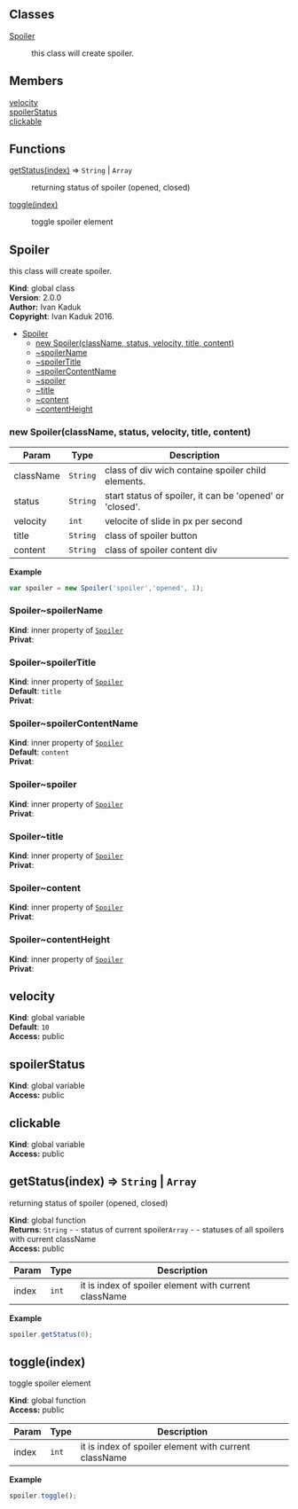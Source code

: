 ## Classes

<dl>
<dt><a href="#Spoiler">Spoiler</a></dt>
<dd><p>this class will create spoiler.</p>
</dd>
</dl>

## Members

<dl>
<dt><a href="#velocity">velocity</a></dt>
<dd></dd>
<dt><a href="#spoilerStatus">spoilerStatus</a></dt>
<dd></dd>
<dt><a href="#clickable">clickable</a></dt>
<dd></dd>
</dl>

## Functions

<dl>
<dt><a href="#getStatus">getStatus(index)</a> ⇒ <code>String</code> | <code>Array</code></dt>
<dd><p>returning status of spoiler (opened, closed)</p>
</dd>
<dt><a href="#toggle">toggle(index)</a></dt>
<dd><p>toggle spoiler element</p>
</dd>
</dl>

<a name="Spoiler"></a>

## Spoiler
this class will create spoiler.

**Kind**: global class  
**Version**: 2.0.0  
**Author:** Ivan Kaduk  
**Copyright**: Ivan Kaduk 2016.  

* [Spoiler](#Spoiler)
    * [new Spoiler(className, status, velocity, title, content)](#new_Spoiler_new)
    * [~spoilerName](#Spoiler..spoilerName)
    * [~spoilerTitle](#Spoiler..spoilerTitle)
    * [~spoilerContentName](#Spoiler..spoilerContentName)
    * [~spoiler](#Spoiler..spoiler)
    * [~title](#Spoiler..title)
    * [~content](#Spoiler..content)
    * [~contentHeight](#Spoiler..contentHeight)

<a name="new_Spoiler_new"></a>

### new Spoiler(className, status, velocity, title, content)

| Param | Type | Description |
| --- | --- | --- |
| className | <code>String</code> | class of div wich containe spoiler child elements. |
| status | <code>String</code> | start status of spoiler, it can be 'opened' or 'closed'. |
| velocity | <code>int</code> | velocite of slide in px per second |
| title | <code>String</code> | class of spoiler button |
| content | <code>String</code> | class of spoiler content div |

**Example**  
```js
var spoiler = new Spoiler('spoiler','opened', 1);
```
<a name="Spoiler..spoilerName"></a>

### Spoiler~spoilerName
**Kind**: inner property of <code>[Spoiler](#Spoiler)</code>  
**Privat**:   
<a name="Spoiler..spoilerTitle"></a>

### Spoiler~spoilerTitle
**Kind**: inner property of <code>[Spoiler](#Spoiler)</code>  
**Default**: <code>title</code>  
**Privat**:   
<a name="Spoiler..spoilerContentName"></a>

### Spoiler~spoilerContentName
**Kind**: inner property of <code>[Spoiler](#Spoiler)</code>  
**Default**: <code>content</code>  
**Privat**:   
<a name="Spoiler..spoiler"></a>

### Spoiler~spoiler
**Kind**: inner property of <code>[Spoiler](#Spoiler)</code>  
**Privat**:   
<a name="Spoiler..title"></a>

### Spoiler~title
**Kind**: inner property of <code>[Spoiler](#Spoiler)</code>  
**Privat**:   
<a name="Spoiler..content"></a>

### Spoiler~content
**Kind**: inner property of <code>[Spoiler](#Spoiler)</code>  
**Privat**:   
<a name="Spoiler..contentHeight"></a>

### Spoiler~contentHeight
**Kind**: inner property of <code>[Spoiler](#Spoiler)</code>  
**Privat**:   
<a name="velocity"></a>

## velocity
**Kind**: global variable  
**Default**: <code>10</code>  
**Access:** public  
<a name="spoilerStatus"></a>

## spoilerStatus
**Kind**: global variable  
**Access:** public  
<a name="clickable"></a>

## clickable
**Kind**: global variable  
**Access:** public  
<a name="getStatus"></a>

## getStatus(index) ⇒ <code>String</code> &#124; <code>Array</code>
returning status of spoiler (opened, closed)

**Kind**: global function  
**Returns**: <code>String</code> - - status of current spoiler<code>Array</code> - - statuses of all spoilers with current className  
**Access:** public  

| Param | Type | Description |
| --- | --- | --- |
| index | <code>int</code> | it is index of spoiler element with current className |

**Example**  
```js
spoiler.getStatus(0);
```
<a name="toggle"></a>

## toggle(index)
toggle spoiler element

**Kind**: global function  
**Access:** public  

| Param | Type | Description |
| --- | --- | --- |
| index | <code>int</code> | it is index of spoiler element with current className |

**Example**  
```js
spoiler.toggle();
```
